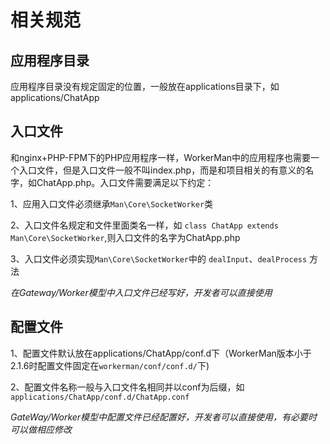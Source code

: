 # 相关规范

## 应用程序目录

应用程序目录没有规定固定的位置，一般放在applications目录下，如applications/ChatApp

## 入口文件

和nginx+PHP-FPM下的PHP应用程序一样，WorkerMan中的应用程序也需要一个入口文件，但是入口文件一般不叫index.php，而是和项目相关的有意义的名字，如ChatApp.php。入口文件需要满足以下约定：

1、应用入口文件必须继承```Man\Core\SocketWorker```类

2、入口文件名规定和文件里面类名一样，如 ```class ChatApp extends Man\Core\SocketWorker```,则入口文件的名字为ChatApp.php

3、入口文件必须实现```Man\Core\SocketWorker```中的 ```dealInput```、```dealProcess``` 方法

*在Gateway/Worker模型中入口文件已经写好，开发者可以直接使用*

## 配置文件

1、配置文件默认放在applications/ChatApp/conf.d下（WorkerMan版本小于2.1.6时配置文件固定在```workerman/conf/conf.d/```下)

2、配置文件名称一般与入口文件名相同并以conf为后缀，如```applications/ChatApp/conf.d/ChatApp.conf```

*GateWay/Worker模型中配置文件已经配置好，开发者可以直接使用，有必要时可以做相应修改*




